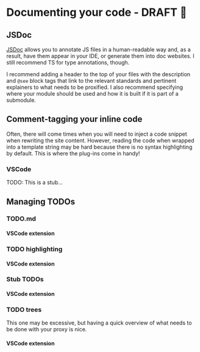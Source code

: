 # Documenting your code - DRAFT 📝

## JSDoc

[JSDoc](https://jsdoc.app/about-getting-started) allows you to annotate JS files in a human-readable way and, as a result, have them appear in your IDE, or generate them into doc websites. I still recommend TS for type annotations, though.

I recommend adding a header to the top of your files with the description and `@see` block tags that link to the relevant standards and pertinent explainers to what needs to be proxified. I also recommend specifying where your module should be used and how it is built if it is part of a submodule.

## Comment-tagging your inline code

Often, there will come times when you will need to inject a code snippet when rewriting the site content. However, reading the code when wrapped into a template string may be hard because there is no syntax highlighting by default. This is where the plug-ins come in handy!

### VSCode

TODO: This is a stub...

## Managing TODOs

### TODO.md

#### VSCode extension

### TODO highlighting

#### VSCode extension

### Stub TODOs

#### VSCode extension

### TODO trees

This one may be excessive, but having a quick overview of what needs to be done with your proxy is nice.

#### VSCode extension
